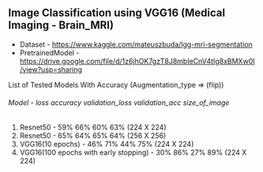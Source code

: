 ## Image Classification using VGG16 (Medical Imaging - Brain_MRI)

- Dataset - https://www.kaggle.com/mateuszbuda/lgg-mri-segmentation
- PretrainedModel - https://drive.google.com/file/d/1z6jhOK7gzT8J8mbIeCnV4tIg8xBMXw0I/view?usp=sharing

List of Tested Models With Accuracy (Augmentation_type => (flip))
###### Model - loss accuracy validation_loss validation_acc size_of_image
1. Resnet50 - 59% 66% 60% 63% (224 X 224)
2. Resnet50 - 65% 64% 65% 64% (256 X 256)
3. VGG16(10 epochs) - 46% 71% 44% 75% (224 X 224)             
4. VGG16(100 epochs with early stopping) - 30% 86% 27% 89% (224 X 224)              
 
